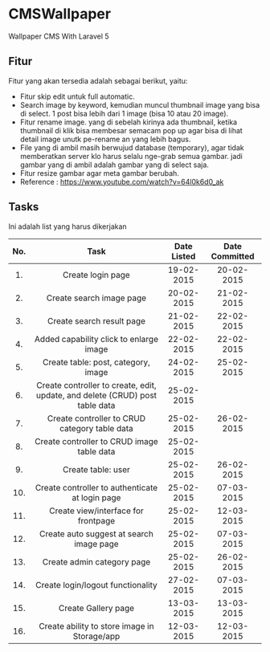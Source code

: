 # CMSWallpaper
Wallpaper CMS With Laravel 5

## Fitur
Fitur yang akan tersedia adalah sebagai berikut, yaitu:
* Fitur skip edit untuk full automatic.
* Search image by keyword, kemudian muncul thumbnail image yang bisa di select. 1 post bisa lebih dari 1 image (bisa 10 atau 20 image).
* Fitur rename image. yang di sebelah kirinya ada thumbnail, ketika thumbnail di klik bisa membesar semacam pop up agar bisa di lihat detail image unutk pe-rename an yang lebih bagus.
* File yang di ambil masih berwujud database (temporary), agar tidak memberatkan server klo harus selalu nge-grab semua gambar. jadi gambar yang di ambil adalah gambar yang di select saja. 
* Fitur resize gambar agar meta gambar berubah.
* Reference : https://www.youtube.com/watch?v=64l0k6d0_ak

## Tasks
Ini adalah list yang harus dikerjakan

|   No.  |             Task           | Date Listed   | Date Committed
|:------:|:--------------------------:|:-------------:|:-------------:|
|   1.   |  Create login page         |  19-02-2015         | 20-02-2015
|   2.   |  Create search image page   |  20-02-2015 | 21-02-2015
| 3. | Create search result page | 21-02-2015 | 22-02-2015
| 4. | Added capability click to enlarge image| 22-02-2015 | 22-02-2015
| 5. | Create table: post, category, image | 24-02-2015 | 25-02-2015
| 6. | Create controller to create, edit, update, and delete (CRUD) post table data | 25-02-2015 |
| 7. | Create controller to CRUD category table data | 25-02-2015 | 26-02-2015
| 8. | Create controller to CRUD image table data | 25-02-2015 |
| 9. | Create table: user | 25-02-2015 | 26-02-2015
|10. | Create controller to authenticate at login page | 25-02-2015 | 07-03-2015
|11. | Create view/interface for frontpage | 25-02-2015 | 12-03-2015
|12. | Create auto suggest at search image page | 25-02-2015 | 07-03-2015
|13. | Create admin category page | 25-02-2015 | 26-02-2015
|14. | Create login/logout functionality | 27-02-2015 | 07-03-2015
|15. | Create Gallery page | 13-03-2015 | 13-03-2015
|16. | Create ability to store image in Storage/app | 12-03-2015 | 12-03-2015
